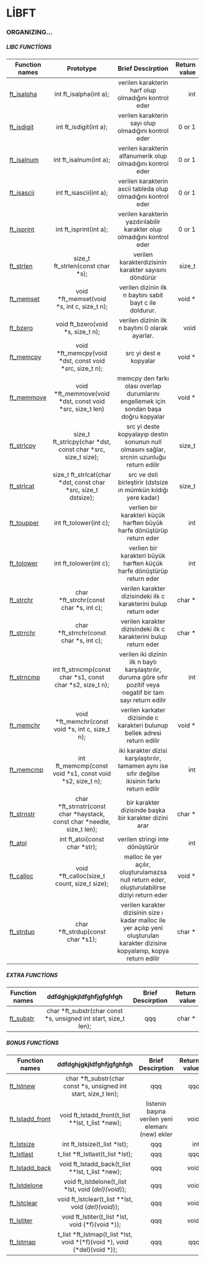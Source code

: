 # LİBFT 
### ORGANIZING...
##### LIBC FUNCTİONS
| Function names | Prototype | Brief Descirption | Return value  |
| ------------- |:-------------:|:-------------:| -----:|
| [ft_isalpha](https://github.com/mtalhaaygen/libft/blob/master/ft_isalpha.c) | int ft_isalpha(int a); | verilen karakterin harf olup olmadığını kontrol eder | int |
| [ft_isdigit](https://github.com/mtalhaaygen/libft/blob/master/ft_isdigit.c) | int ft_isdigit(int a); |verilen karakterin sayı olup olmadığını kontrol eder | 0 or 1 |
| [ft_isalnum](https://github.com/mtalhaaygen/libft/blob/master/ft_isalnum.c) | int ft_isalnum(int a); |verilen karakterin alfanumerik olup olmadığını kontrol eder | 0 or 1 |
| [ft_isascii](https://github.com/mtalhaaygen/libft/blob/master/ft_isascii.c) | int ft_isascii(int a); |verilen karakterin ascii tableda olup olmadığını kontrol eder | 0 or 1 |
| [ft_isprint](https://github.com/mtalhaaygen/libft/blob/master/ft_isprint.c) | int ft_isprint(int a); |verilen karakterin yazdırılabilir karakter olup olmadığını kontrol eder | 0 or 1 |
| [ft_strlen](https://github.com/mtalhaaygen/libft/blob/master/ft_strlen.c) | size_t ft_strlen(const char *s); |verilen karakterdizisinin karakter sayısını döndürür | size_t |
| [ft_memset](https://github.com/mtalhaaygen/libft/blob/master/ft_memset.c) | void *ft_memset(void *s, int c, size_t n); | verilen dizinin ilk n baytını sabit bayt c ile doldurur. | void * |
| [ft_bzero](https://github.com/mtalhaaygen/libft/blob/master/ft_bzero.c) | void ft_bzero(void *s, size_t n); | verilen dizinin ilk n baytını 0 olarak ayarlar. | void |
| [ft_memcpy](https://github.com/mtalhaaygen/libft/blob/master/ft_memcpy.c) | void *ft_memcpy(void *dst, const void *src, size_t n); | src yi dest e kopyalar | void * |
| [ft_memmove](https://github.com/mtalhaaygen/libft/blob/master/ft_memmove.c) | void *ft_memmove(void *dst, const void *src, size_t	len) | memcpy den farkı olası overlap durumlarını engellemek için sondan başa doğru kopyalar | void * |
| [ft_strlcpy](https://github.com/mtalhaaygen/libft/blob/master/ft_strlcpy.c) | size_t	ft_strlcpy(char *dst, const char *src, size_t size); | src yi deste kopyalayıp destin sonunun null olmasını sağlar, srcnin uzunluğu return edilir | size_t |
| [ft_strlcat](https://github.com/mtalhaaygen/libft/blob/master/ft_strlcat.c) | size_t	ft_strlcat(char *dst, const char *src, size_t dstsize); | src ve dsti birleştirir (dstsize ın mümkün kıldığı yere kadar) | size_t |
| [ft_toupper](https://github.com/mtalhaaygen/libft/blob/master/ft_toupper.c) | int ft_tolower(int c); | verlien bir karakteri küçük harften büyük harfe dönüştürüp return eder | int |
| [ft_tolower](https://github.com/mtalhaaygen/libft/blob/master/ft_tolower.c) | int ft_tolower(int c); | verlien bir karakteri büyük harften küçük harfe dönüştürüp return eder | int |
| [ft_strchr](https://github.com/mtalhaaygen/libft/blob/master/ft_strchr.c) | char *ft_strchr(const char *s, int c); | verilen karakter dizisindeki ilk c karakterini bulup return eder | char * |
| [ft_strrchr](https://github.com/mtalhaaygen/libft/blob/master/ft_strrchr.c) | char *ft_strrchr(const char *s, int c); | verilen karakter dizisindeki ilk c karakterini bulup return eder | char * |
| [ft_strncmp](https://github.com/mtalhaaygen/libft/blob/master/ft_strncmp.c) | int ft_strncmp(const char *s1, const char *s2, size_t n);  | verilen iki dizinin ilk n baytı karşılaştırılır, duruma göre sıfır pozitif veya negatif bir tam sayı return edilir | int |
| [ft_memchr](https://github.com/mtalhaaygen/libft/blob/master/ft_memchr.c) | void *ft_memchr(const void *s, int c, size_t n); | verilen karkater dizisinde c karakteri bulunup bellek adresi return edilir | void * |
| [ft_memcmp](https://github.com/mtalhaaygen/libft/blob/master/ft_memcmp.c) | int ft_memcmp(const void *s1, const void *s2, size_t n); | iki karakter dizisi karşılaştırılır, tamamen aynı ise sıfır değilse ikisinin farkı return edilir | int |
| [ft_strnstr](https://github.com/mtalhaaygen/libft/blob/master/ft_strnstr.c) | char *ft_strnstr(const char *haystack, const char *needle, size_t len); | bir karakter dizisinde başka bir karakter dizini arar | char * |
| [ft_atoi](https://github.com/mtalhaaygen/libft/blob/master/ft_atoi.c) | int	ft_atoi(const char *str); | verilen stringi inte dönüştürür | int |
| [ft_calloc](https://github.com/mtalhaaygen/libft/blob/master/ft_calloc.c) | void	*ft_calloc(size_t count, size_t size); | malloc ile yer açılır, oluşturulamazsa null return eder, oluşturulabilirse diziyi return eder | void * |
| [ft_strdup](https://github.com/mtalhaaygen/libft/blob/master/ft_strdup.c) | char *ft_strdup(const char *s1); | verilen karakter dizisinin size ı kadar malloc ile yer açılıp yeni oluşturulan karakter dizisine kopyalanıp, kopya return edilir  | char * |
##### EXTRA FUNCTİONS
| Function names | ddfdghjgkjldfghfjgfghfgh | Brief Descirption | Return value  |
| ------------- |:-------------:|:-------------:| -----:|
| [ft_substr](https://github.com/mtalhaaygen/libft/blob/master/ft_substr.c) | char *ft_substr(char const *s, unsigned int start, size_t len); |  qqq | char * |
##### BONUS FUNCTİONS
| Function names | ddfdghjgkjldfghfjgfghfgh | Brief Descirption | Return value  |
| ------------- |:-------------:|:-------------:| -----:|
| [ft_lstnew](https://github.com/mtalhaaygen/libft/blob/master/ft_lstnew.c) | char *ft_substr(char const *s, unsigned int start, size_t len); |  qqq | qqq |
| [ft_lstadd_front](https://github.com/mtalhaaygen/libft/blob/master/ft_lstadd_front.c) | void ft_lstadd_front(t_list **lst, t_list *new); | listenin başına verilen yeni elemanı (new) ekler | void |
| [ft_lstsize](https://github.com/mtalhaaygen/libft/blob/master/ft_lstsize.c) | int ft_lstsize(t_list *lst); |  qqq | int |
| [ft_lstlast](https://github.com/mtalhaaygen/libft/blob/master/ft_lstlast.c) | t_list *ft_lstlast(t_list *lst); |  qqq | qqq |
| [ft_lstadd_back](https://github.com/mtalhaaygen/libft/blob/master/ft_lstadd_back.c) | void ft_lstadd_back(t_list **lst, t_list *new); |  qqq | void |
| [ft_lstdelone](https://github.com/mtalhaaygen/libft/blob/master/ft_lstdelone.c) | void ft_lstdelone(t_list *lst, void (*del)(void*)); |  qqq | void |
| [ft_lstclear](https://github.com/mtalhaaygen/libft/blob/master/ft_lstclear.c) | void ft_lstclear(t_list **lst, void (*del)(void*)); |  qqq | void |
| [ft_lstiter](https://github.com/mtalhaaygen/libft/blob/master/ft_lstiter.c) | void ft_lstiter(t_list *lst, void (*f)(void *)); |  qqq | void |
| [ft_lstmap](https://github.com/mtalhaaygen/libft/blob/master/ft_lstmap.c) | t_list *ft_lstmap(t_list *lst, void *(*f)(void *), void (*del)(void *)); |  qqq | qqq |
